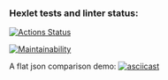 ### Hexlet tests and linter status:

[![Actions Status](https://github.com/mrromro/frontend-project-lvl2/workflows/hexlet-check/badge.svg)](https://github.com/mrromro/frontend-project-lvl2/actions)

[![Maintainability](https://api.codeclimate.com/v1/badges/ff13feb05ae74238e6fb/maintainability)](https://codeclimate.com/github/mrromro/frontend-project-lvl2/maintainability)

A flat json comparison demo:
[![asciicast](https://asciinema.org/a/2jgkWV6zTrO2EWIAa3u4RY48N.svg)](https://asciinema.org/a/2jgkWV6zTrO2EWIAa3u4RY48N)

